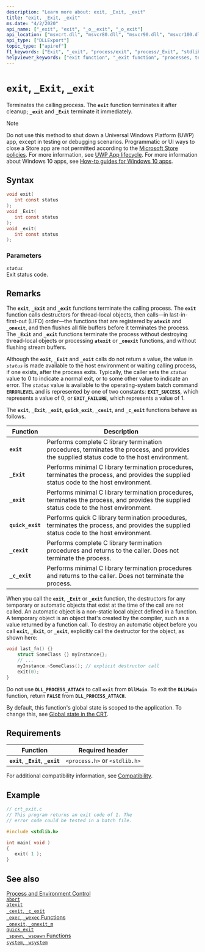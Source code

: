 ```yaml
---
description: "Learn more about: exit, _Exit, _exit"
title: "exit, _Exit, _exit"
ms.date: "4/2/2020"
api_name: ["_exit", "exit", "_o__exit", "_o_exit"]
api_location: ["msvcrt.dll", "msvcr80.dll", "msvcr90.dll", "msvcr100.dll", "msvcr100_clr0400.dll", "msvcr110.dll", "msvcr110_clr0400.dll", "msvcr120.dll", "msvcr120_clr0400.dll", "ucrtbase.dll", "api-ms-win-crt-runtime-l1-1-0.dll", "api-ms-win-crt-private-l1-1-0.dll"]
api_type: ["DLLExport"]
topic_type: ["apiref"]
f1_keywords: ["Exit", "_exit", "process/exit", "process/_Exit", "stdlib/exit", "stdlib/_Exit"]
helpviewer_keywords: ["exit function", "_exit function", "processes, terminating", "function calls, terminating", "process termination, calling"]
---
```

# `exit`, `_Exit`, `_exit`

Terminates the calling process. The **`exit`** function terminates it after cleanup; **`_exit`** and **`_Exit`** terminate it immediately.

> [!NOTE]
> Do not use this method to shut down a Universal Windows Platform (UWP) app, except in testing or debugging scenarios. Programmatic or UI ways to close a Store app are not permitted according to the [Microsoft Store policies](/legal/windows/agreements/store-policies). For more information, see [UWP App lifecycle](/windows/uwp/launch-resume/app-lifecycle). For more information about Windows 10 apps, see [How-to guides for Windows 10 apps](https://developer.microsoft.com/windows/apps).

## Syntax

```C
void exit(
   int const status
);
void _Exit(
   int const status
);
void _exit(
   int const status
);
```

### Parameters

*`status`*<br/>
Exit status code.

## Remarks

The **`exit`**, **`_Exit`** and **`_exit`** functions terminate the calling process. The **`exit`** function calls destructors for thread-local objects, then calls—in last-in-first-out (LIFO) order—the functions that are registered by **`atexit`** and **`_onexit`**, and then flushes all file buffers before it terminates the process. The **`_Exit`** and **`_exit`** functions terminate the process without destroying thread-local objects or processing **`atexit`** or **`_onexit`** functions, and without flushing stream buffers.

Although the **`exit`**, **`_Exit`** and **`_exit`** calls do not return a value, the value in *`status`* is made available to the host environment or waiting calling process, if one exists, after the process exits. Typically, the caller sets the *`status`* value to 0 to indicate a normal exit, or to some other value to indicate an error. The *`status`* value is available to the operating-system batch command **`ERRORLEVEL`** and is represented by one of two constants: **`EXIT_SUCCESS`**, which represents a value of 0, or **`EXIT_FAILURE`**, which represents a value of 1.

The **`exit`**, **`_Exit`**, **`_exit`**, **`quick_exit`**, **`_cexit`**, and **`_c_exit`** functions behave as follows.

|Function|Description|
|--------------|-----------------|
|**`exit`**|Performs complete C library termination procedures, terminates the process, and provides the supplied status code to the host environment.|
|**`_Exit`**|Performs minimal C library termination procedures, terminates the process, and provides the supplied status code to the host environment.|
|**`_exit`**|Performs minimal C library termination procedures, terminates the process, and provides the supplied status code to the host environment.|
|**`quick_exit`**|Performs quick C library termination procedures, terminates the process, and provides the supplied status code to the host environment.|
|**`_cexit`**|Performs complete C library termination procedures and returns to the caller. Does not terminate the process.|
|**`_c_exit`**|Performs minimal C library termination procedures and returns to the caller. Does not terminate the process.|

When you call the **`exit`**,  **`_Exit`** or **`_exit`** function, the destructors for any temporary or automatic objects that exist at the time of the call are not called. An automatic object is a non-static local object defined in a function. A temporary object is an object that's created by the compiler, such as a value returned by a function call. To destroy an automatic object before you call **`exit`**, **`_Exit`**, or **`_exit`**, explicitly call the destructor for the object, as shown here:

```cpp
void last_fn() {}
    struct SomeClass {} myInstance{};
    // ...
    myInstance.~SomeClass(); // explicit destructor call
    exit(0);
}
```

Do not use **`DLL_PROCESS_ATTACH`** to call **`exit`** from **`DllMain`**. To exit the **`DLLMain`** function, return **`FALSE`** from **`DLL_PROCESS_ATTACH`**.

By default, this function's global state is scoped to the application. To change this, see [Global state in the CRT](../global-state.md).

## Requirements

|Function|Required header|
|--------------|---------------------|
|**`exit`**, **`_Exit`**, **`_exit`**|`<process.h>` or `<stdlib.h>`|

For additional compatibility information, see [Compatibility](../../c-runtime-library/compatibility.md).

## Example

```C
// crt_exit.c
// This program returns an exit code of 1. The
// error code could be tested in a batch file.

#include <stdlib.h>

int main( void )
{
   exit( 1 );
}
```

## See also

[Process and Environment Control](../../c-runtime-library/process-and-environment-control.md)<br/>
[`abort`](abort.md)<br/>
[`atexit`](atexit.md)<br/>
[`_cexit`, `_c_exit`](cexit-c-exit.md)<br/>
[`_exec`, `_wexec` Functions](../../c-runtime-library/exec-wexec-functions.md)<br/>
[`_onexit`, `_onexit_m`](onexit-onexit-m.md)<br/>
[`quick_exit`](quick-exit1.md)<br/>
[`_spawn`, `_wspawn` Functions](../../c-runtime-library/spawn-wspawn-functions.md)<br/>
[`system`, `_wsystem`](system-wsystem.md)<br/>
